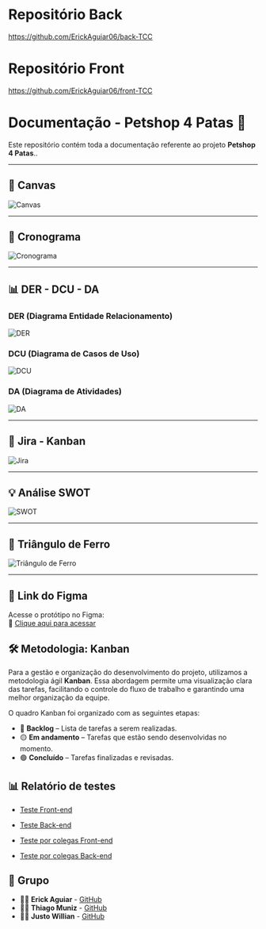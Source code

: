 # Repositório Back

https://github.com/ErickAguiar06/back-TCC

# Repositório Front

https://github.com/ErickAguiar06/front-TCC


# Documentação - Petshop 4 Patas 🐾

Este repositório contém toda a documentação referente ao projeto **Petshop 4 Patas**..

---

## 🧠 Canvas

![Canvas](docs/Canvas/canvas.jpg)

---

## 📅 Cronograma

![Cronograma](docs/Cronograma/cronograma.png)

---

## 📊 DER - DCU - DA

### DER (Diagrama Entidade Relacionamento)
![DER](docs/DER%20-%20DCU%20-%20DA/DER.jpg)

### DCU (Diagrama de Casos de Uso)
![DCU](docs/DER%20-%20DCU%20-%20DA/DCU.jpg)

### DA (Diagrama de Atividades)
![DA](docs/DER%20-%20DCU%20-%20DA/DA.jpg)

---

## 📌 Jira - Kanban

![Jira](docs/Jira/Jira.png)

---

## 💡 Análise SWOT

![SWOT](docs/SWOT/SWOT.png)

---

## 🔺 Triângulo de Ferro

![Triângulo de Ferro](docs/Triângulo%20de%20Ferro/triangulo.jpeg)

---

## 🎨 Link do Figma

Acesse o protótipo no Figma:  
🔗 [Clique aqui para acessar](https://www.figma.com/design/tflvVzcUeXVv9C0by0dUCf/Petshop-4-Patas?node-id=0-1&t=AzANg3BaGiPewRdf-1)

## 🛠️ Metodologia: Kanban

Para a gestão e organização do desenvolvimento do projeto, utilizamos a metodologia ágil **Kanban**. Essa abordagem permite uma visualização clara das tarefas, facilitando o controle do fluxo de trabalho e garantindo uma melhor organização da equipe.

O quadro Kanban foi organizado com as seguintes etapas:

- 🔵 **Backlog** – Lista de tarefas a serem realizadas.
- 🟡 **Em andamento** – Tarefas que estão sendo desenvolvidas no momento.
- 🟢 **Concluído** – Tarefas finalizadas e revisadas.

## 📊 Relatório de testes

- [Teste Front-end](docs/Testes/Relatório_de_teste_Front_(Justo).pdf)
- [Teste Back-end](docs/Testes/Relatório_de_teste_Back_(Justo).pdf)

- [Teste por colegas Front-end](docs/Testes/Relatório_de_Testes_Front-end_(Willin_Lizzie).pdf)
- [Teste por colegas Back-end](docs/Testes/Relatório_de_Testes_Back-end_(Willian_Lizzie).pdf)



## 👥 Grupo

- 👨‍💻 **Erick Aguiar** - [GitHub](https://github.com/ErickAguiar06)
- 👨‍💻 **Thiago Muniz** - [GitHub](https://github.com/Thiagomuniz08)
- 👨‍💻 **Justo Willian** - [GitHub](https://github.com/justowillian)
